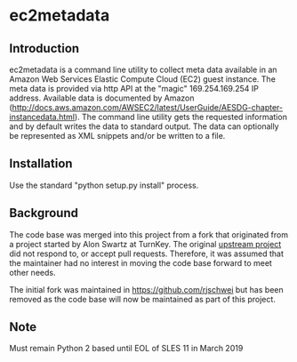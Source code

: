 ec2metadata
===========

Introduction
------------

ec2metadata is a command line utility to collect meta data available in an
Amazon Web Services Elastic Compute Cloud (EC2) guest instance. The meta
data is provided via http API at the "magic" 169.254.169.254 IP address.
Available data is documented by Amazon (http://docs.aws.amazon.com/AWSEC2/latest/UserGuide/AESDG-chapter-instancedata.html). The command line utility gets
the requested information and by default writes the data to standard output.
The data can optionally be represented as XML snippets and/or be written to
a file.

Installation
------------

Use the standard "python setup.py install" process.

Background
----------

The code base was merged into this project from a fork that originated
from a project started by Alon Swartz at TurnKey. The original
[upstream project](https://github.com/turnkeylinux/ec2metadata) did not
respond to, or accept pull requests. Therefore, it was assumed that the
maintainer had no interest in moving the code base forward to meet other
needs.

The initial fork was maintained in https://github.com/rjschwei but has been
removed as the code base will now be maintained as part of this project.


Note
----

Must remain Python 2 based until EOL of SLES 11 in March 2019
